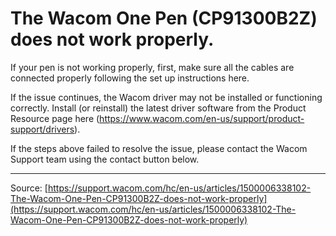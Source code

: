 # The Wacom One Pen (CP91300B2Z) does not work properly.

If your pen is not working properly, first, make sure all the cables are connected properly following the set up instructions here. 


If the issue continues, the Wacom driver may not be installed or functioning correctly. Install (or reinstall) the latest driver software from the Product Resource page here (https://www.wacom.com/en-us/support/product-support/drivers).


If the steps above failed to resolve the issue, please contact the Wacom Support team using the contact button below.

---
Source: [https://support.wacom.com/hc/en-us/articles/1500006338102-The-Wacom-One-Pen-CP91300B2Z-does-not-work-properly](https://support.wacom.com/hc/en-us/articles/1500006338102-The-Wacom-One-Pen-CP91300B2Z-does-not-work-properly)
